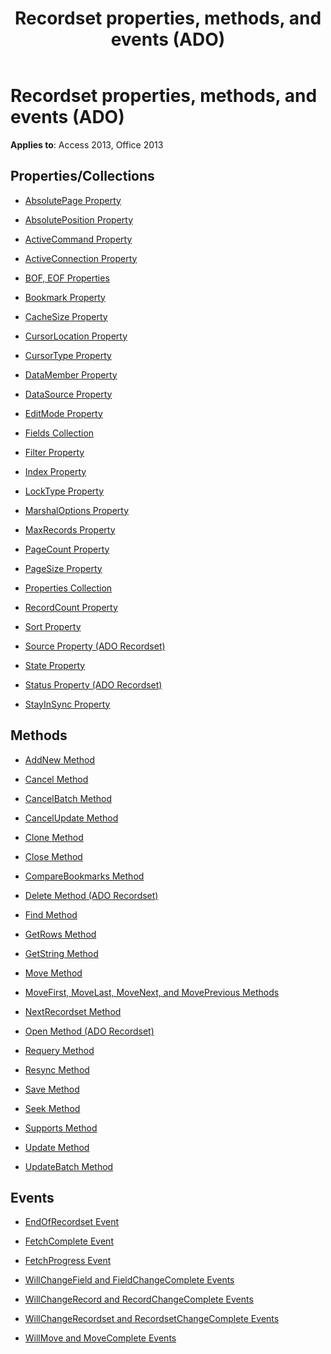 ﻿---
title: Recordset properties, methods, and events (ADO)
TOCTitle: Properties, Methods, and Events
ms:assetid: aca81c6c-5b08-13e9-5bf5-3561a173f5bc
ms:mtpsurl: https://msdn.microsoft.com/library/JJ249806(v=office.15)
ms:contentKeyID: 48547019
ms.date: 09/18/2015
mtps_version: v=office.15
---

# Recordset properties, methods, and events (ADO)


**Applies to**: Access 2013, Office 2013

## Properties/Collections

- [AbsolutePage Property](absolutepage-property-ado.md)

- [AbsolutePosition Property](absoluteposition-property-ado.md)

- [ActiveCommand Property](activecommand-property-ado.md)

- [ActiveConnection Property](activeconnection-property-ado.md)

- [BOF, EOF Properties](bof-eof-properties-ado.md)

- [Bookmark Property](bookmark-property-ado.md)

- [CacheSize Property](cachesize-property-ado.md)

- [CursorLocation Property](cursorlocation-property-ado.md)

- [CursorType Property](cursortype-property-ado.md)

- [DataMember Property](datamember-property-ado.md)

- [DataSource Property](datasource-property-ado.md)

- [EditMode Property](editmode-property-ado.md)

- [Fields Collection](fields-collection-ado.md)

- [Filter Property](filter-property-ado.md)

- [Index Property](index-property-ado.md)

- [LockType Property](locktype-property-ado.md)

- [MarshalOptions Property](marshaloptions-property-ado.md)

- [MaxRecords Property](maxrecords-property-ado.md)

- [PageCount Property](pagecount-property-ado.md)

- [PageSize Property](pagesize-property-ado.md)

- [Properties Collection](properties-collection-ado.md)

- [RecordCount Property](recordcount-property-ado.md)

- [Sort Property](sort-property-ado.md)

- [Source Property (ADO Recordset)](source-property-ado-recordset.md)

- [State Property](state-property-ado.md)

- [Status Property (ADO Recordset)](status-property-ado-recordset.md)

- [StayInSync Property](stayinsync-property-ado.md)

## Methods

- [AddNew Method](addnew-method-ado.md)

- [Cancel Method](cancel-method-ado.md)

- [CancelBatch Method](cancelbatch-method-ado.md)

- [CancelUpdate Method](cancelupdate-method-ado.md)

- [Clone Method](clone-method-ado.md)

- [Close Method](close-method-ado.md)

- [CompareBookmarks Method](comparebookmarks-method-ado.md)

- [Delete Method (ADO Recordset)](delete-method-ado-recordset.md)

- [Find Method](find-method-ado.md)

- [GetRows Method](getrows-method-ado.md)

- [GetString Method](getstring-method-ado.md)

- [Move Method](move-method-ado.md)

- [MoveFirst, MoveLast, MoveNext, and MovePrevious Methods](movefirst-movelast-movenext-and-moveprevious-methods-ado.md)

- [NextRecordset Method](nextrecordset-method-ado.md)

- [Open Method (ADO Recordset)](open-method-ado-recordset.md)

- [Requery Method](requery-method-ado.md)

- [Resync Method](resync-method-ado.md)

- [Save Method](save-method-ado.md)

- [Seek Method](seek-method-ado.md)

- [Supports Method](supports-method-ado.md)

- [Update Method](update-method-ado.md)

- [UpdateBatch Method](updatebatch-method-ado.md)

## Events

- [EndOfRecordset Event](endofrecordset-event-ado.md)

- [FetchComplete Event](fetchcomplete-event-ado.md)

- [FetchProgress Event](fetchprogress-event-ado.md)

- [WillChangeField and FieldChangeComplete Events](willchangefield-and-fieldchangecomplete-events-ado.md)

- [WillChangeRecord and RecordChangeComplete Events](willchangerecord-and-recordchangecomplete-events-ado.md)

- [WillChangeRecordset and RecordsetChangeComplete Events](willchangerecordset-and-recordsetchangecomplete-events-ado.md)

- [WillMove and MoveComplete Events](willmove-and-movecomplete-events-ado.md)


